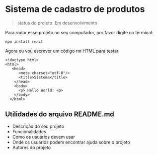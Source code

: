 # Sistema de cadastro de produtos 

> status do projeto: Em desenvolvimento 

Para rodar esse projeto no seu computador, por favor digite no terminal:

```
npm install react 
``` 

Agora eu vou escrever um código rm HTML para testar 

```
<!doctype html>
<html>
   <head>
      <meta charset="utf-8"/>
      <title>Sistema</title>
    </head>
    <body>
      <p> Hello World! <p>
    </body>
  </html>
  ``` 

## Utilidades do arquivo README.md

* Descrição do seu projeto 
* Funcionalidades 
* Como os usuários devem usar
* Onde os usuários podem encontrar ajuda sobre o projeto 
* Autores do projeto 
